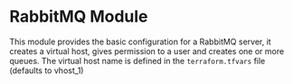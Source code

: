 # RabbitMQ Module

This module provides the basic configuration for a RabbitMQ server, it creates a virtual host, gives permission to a user and creates one or more queues. The virtual host name is defined in the ```terraform.tfvars``` file (defaults to vhost_1)